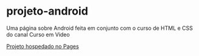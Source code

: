 # projeto-android

Uma página sobre Android feita em conjunto com o curso de HTML e CSS do canal Curso em Video

<a href="https://michelfreitassantos.github.io/projeto-android/" target="_blank">Projeto hospedado no Pages</a>